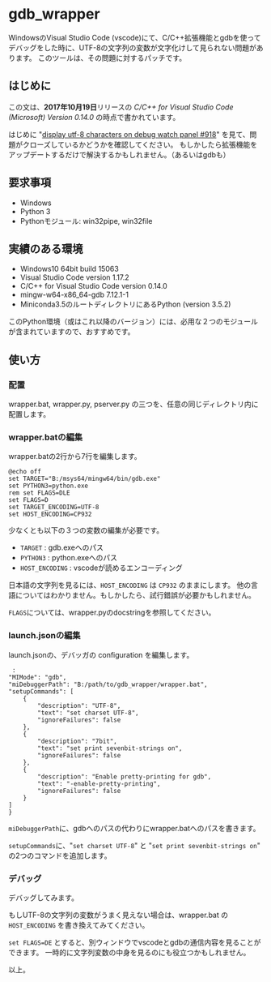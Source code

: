 # gdb_wrapper
WindowsのVisual Studio Code (vscode)にて、C/C++拡張機能とgdbを使ってデバッグをした時に、UTF-8の文字列の変数が文字化けして見られない問題があります。
このツールは、その問題に対するパッチです。

## はじめに
この文は、**2017年10月19日**リリースの *C/C++ for Visual Studio Code (Microsoft) Version 0.14.0* の時点で書かれています。

はじめに "[display utf-8 characters on debug watch panel #918](https://github.com/Microsoft/vscode-cpptools/issues/918)" を見て、問題がクローズしているかどうかを確認してください。
もしかしたら拡張機能をアップデートするだけで解決するかもしれません。（あるいはgdbも）

## 要求事項
- Windows
- Python 3
- Pythonモジュール: win32pipe, win32file

## 実績のある環境
- Windows10 64bit build 15063
- Visual Studio Code version 1.17.2
- C/C++ for Visual Studio Code version 0.14.0
- mingw-w64-x86_64-gdb 7.12.1-1
- Miniconda3.5のルートディレクトリにあるPython (version 3.5.2)

このPython環境（或はこれ以降のバージョン）には、必用な２つのモジュールが含まれていますので、おすすめです。

## 使い方

### 配置
wrapper.bat, wrapper.py, pserver.py の三つを、任意の同じディレクトリ内に配置します。

### wrapper.batの編集
wrapper.batの2行から7行を編集します。
```
@echo off
set TARGET="B:/msys64/mingw64/bin/gdb.exe"
set PYTHON3=python.exe
rem set FLAGS=DLE
set FLAGS=D
set TARGET_ENCODING=UTF-8
set HOST_ENCODING=CP932
```
少なくとも以下の３つの変数の編集が必要です。
- `TARGET` : gdb.exeへのパス
- `PYTHON3` : python.exeへのパス
- `HOST_ENCODING` : vscodeが読めるエンコーディング

日本語の文字列を見るには、`HOST_ENCODING` は `CP932` のままにします。
他の言語についてはわかりません。もしかしたら、試行錯誤が必要かもしれません。

`FLAGS`については、wrapper.pyのdocstringを参照してください。

### launch.jsonの編集
launch.jsonの、デバッガの configuration を編集します。
```
 :
"MIMode": "gdb",
"miDebuggerPath": "B:/path/to/gdb_wrapper/wrapper.bat",
"setupCommands": [
	{
		"description": "UTF-8",
		"text": "set charset UTF-8",
		"ignoreFailures": false
	},
	{
		"description": "7bit",
		"text": "set print sevenbit-strings on",
		"ignoreFailures": false
	},
	{
		"description": "Enable pretty-printing for gdb",
		"text": "-enable-pretty-printing",
		"ignoreFailures": false
	}
]
}
```

`miDebuggerPath`に、gdbへのパスの代わりにwrapper.batへのパスを書きます。

`setupCommands`に、"`set charset UTF-8`" と "`set print sevenbit-strings on`" の2つのコマンドを追加します。

### デバッグ
デバッグしてみます。

もしUTF-8の文字列の変数がうまく見えない場合は、wrapper.bat の `HOST_ENCODING` を書き換えてみてください。

`set FLAGS=DE` とすると、別ウィンドウでvscodeとgdbの通信内容を見ることができます。
一時的に文字列変数の中身を見るのにも役立つかもしれません。

以上。